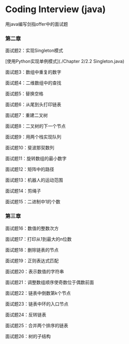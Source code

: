 # Coding Interview (java)

用java编写剑指offer中的面试题

### 第二章

面试题2：实现Singleton模式

[使用Python实现单例模式](./Chapter 2/2.2 Singleton.java)

面试题3：数组中重复的数字

面试题4：二维数组中的查找

面试题5：替换空格

面试题6：从尾到头打印链表

面试题7：重建二叉树

面试题8：二叉树的下一个节点

面试题9：用两个栈实现队列

面试题10：斐波那契数列

面试题11：旋转数组的最小数字

面试题12：矩阵中的路径

面试题13：机器人的运动范围

面试题14：剪绳子

面试题15：二进制中1的个数

### 第三章

面试题16：数值的整数次方

面试题17：打印从1到最大的n位数

面试题18：删除链表的节点

面试题19：正则表达式匹配

面试题20：表示数值的字符串

面试题21：调整数组顺序使奇数位于偶数前面

面试题22：链表中倒数第k个节点

面试题23：链表中环的入口节点

面试题24：反转链表

面试题25：合并两个排序的链表

面试题26：树的子结构


